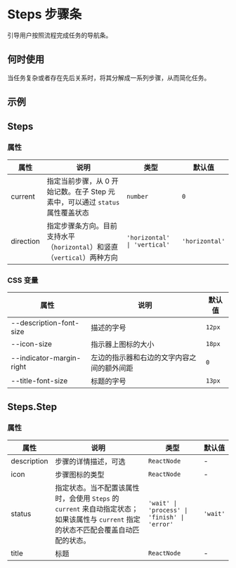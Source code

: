 # Steps 步骤条

引导用户按照流程完成任务的导航条。

## 何时使用

当任务复杂或者存在先后关系时，将其分解成一系列步骤，从而简化任务。

## 示例

<code src="./demos/demo1.tsx"></code>

<!-- <code src="./demos/demo2.tsx"></code> -->

## Steps

### 属性

| 属性 | 说明 | 类型 | 默认值 |
| --- | --- | --- | --- |
| current | 指定当前步骤，从 0 开始记数。在子 Step 元素中，可以通过 `status` 属性覆盖状态 | `number` | `0` |
| direction | 指定步骤条方向。目前支持水平（`horizontal`）和竖直（`vertical`）两种方向 | `'horizontal' \| 'vertical'` | `'horizontal'` |

### CSS 变量

| 属性                     | 说明                                       | 默认值 |
| ------------------------ | ------------------------------------------ | ------ |
| --description-font-size  | 描述的字号                                 | `12px` |
| --icon-size              | 指示器上图标的大小                         | `18px` |
| --indicator-margin-right | 左边的指示器和右边的文字内容之间的额外间距 | `0`    |
| --title-font-size        | 标题的字号                                 | `13px` |

## Steps.Step

### 属性

| 属性 | 说明 | 类型 | 默认值 |
| --- | --- | --- | --- |
| description | 步骤的详情描述，可选 | `ReactNode` | - |
| icon | 步骤图标的类型 | `ReactNode` | - |
| status | 指定状态。当不配置该属性时，会使用 `Steps` 的 `current` 来自动指定状态；如果该属性与 `current` 指定的状态不匹配会覆盖自动匹配的状态。 | `'wait' \| 'process' \| 'finish' \| 'error'` | `'wait'` |
| title | 标题 | `ReactNode` | - |
